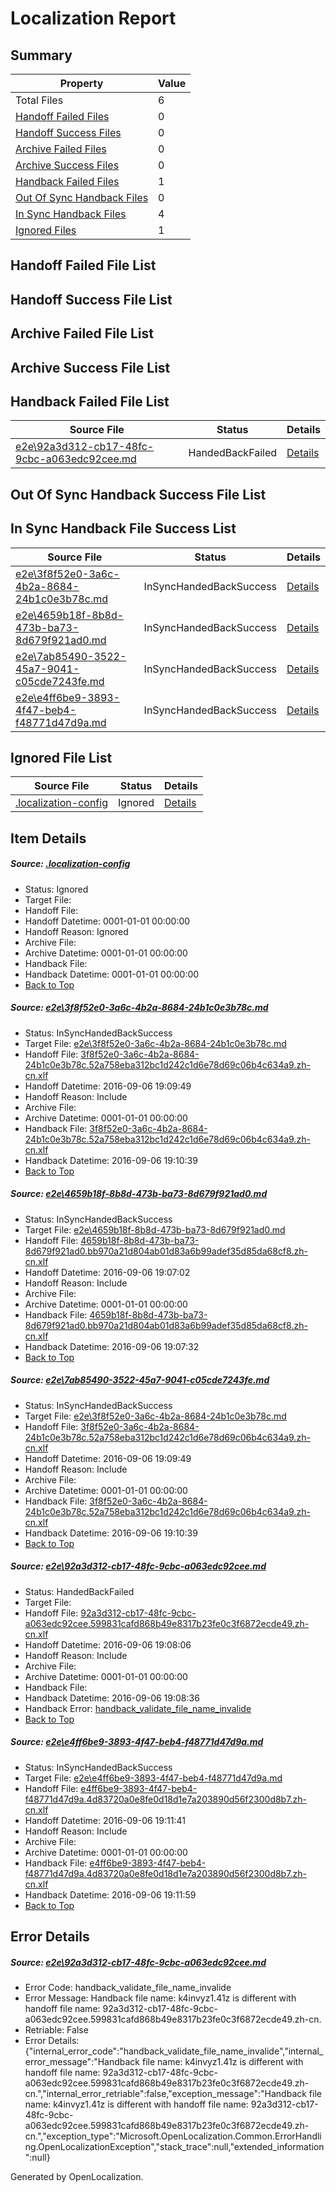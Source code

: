 # <a name='report-top'></a> Localization Report

## Summary
 Property | Value 
 -------- | ----- 
 Total Files | 6
[ Handoff Failed Files ](#handoff-failed-list)| 0
[ Handoff Success Files ](#handoff-success-list)| 0
[ Archive Failed Files ](#archive-failed-list)| 0
[ Archive Success Files ](#archive-success-list)| 0
[ Handback Failed Files ](#handback-failed-list)| 1
[ Out Of Sync Handback Files ](#outofsync-handback-success-list)| 0
[ In Sync Handback Files ](#insync-handback-success-list)| 4
[ Ignored Files ](#ignored-list)| 1

## <a name='handoff-failed-list'></a> Handoff Failed File List

## <a name='handoff-success-list'></a> Handoff Success File List

## <a name='archive-failed-list'></a> Archive Failed File List

## <a name='archive-success-list'></a> Archive Success File List

## <a name='handback-failed-list'></a> Handback Failed File List
 Source File | Status | Details 
 ----------- | ------ | ------- 
 [e2e\92a3d312-cb17-48fc-9cbc-a063edc92cee.md](https://github.com/OpenLocalizationTestOrg/ol-test0/blob/2b1c4afa38933b3036931f4e6a844bce5236a747/e2e/92a3d312-cb17-48fc-9cbc-a063edc92cee.md) | HandedBackFailed | [Details](#c78a1d5dad5e36b381fbf055386f693372c56b2d4)

## <a name='outofsync-handback-success-list'></a> Out Of Sync Handback Success File List

## <a name='insync-handback-success-list'></a> In Sync Handback File Success List
 Source File | Status | Details 
 ----------- | ------ | ------- 
 [e2e\3f8f52e0-3a6c-4b2a-8684-24b1c0e3b78c.md](https://github.com/OpenLocalizationTestOrg/ol-test0/blob/de3314cdaa9612d197123214bd6af9408c72cf0e/e2e/3f8f52e0-3a6c-4b2a-8684-24b1c0e3b78c.md) | InSyncHandedBackSuccess | [Details](#dac50abe96c53c1525b45688f2c31dedea89041e1)
 [e2e\4659b18f-8b8d-473b-ba73-8d679f921ad0.md](https://github.com/OpenLocalizationTestOrg/ol-test0/blob/4c3a0febc0b8261c585074a6324c2da5f035fc34/e2e/4659b18f-8b8d-473b-ba73-8d679f921ad0.md) | InSyncHandedBackSuccess | [Details](#a3a1e8dec39ef52598f1b29b942e3bda21c1292d2)
 [e2e\7ab85490-3522-45a7-9041-c05cde7243fe.md](https://github.com/OpenLocalizationTestOrg/ol-test0/blob/19c2f73475d23486f34bdd03e250666a19d161b4/e2e/7ab85490-3522-45a7-9041-c05cde7243fe.md) | InSyncHandedBackSuccess | [Details](#dac50abe96c53c1525b45688f2c31dedea89041e3)
 [e2e\e4ff6be9-3893-4f47-beb4-f48771d47d9a.md](https://github.com/OpenLocalizationTestOrg/ol-test0/blob/19c2f73475d23486f34bdd03e250666a19d161b4/e2e/e4ff6be9-3893-4f47-beb4-f48771d47d9a.md) | InSyncHandedBackSuccess | [Details](#f53059d7ef18eedc45ce7b4394c8205a942afb895)

## <a name='ignored-list'></a> Ignored File List
 Source File | Status | Details 
 ----------- | ------ | ------- 
 [.localization-config](https://github.com/OpenLocalizationTestOrg/ol-test0/blob/19c2f73475d23486f34bdd03e250666a19d161b4/.localization-config) | Ignored | [Details](#3d4f252ac210baf56311d7e97dcc2db10974dbd20)

## Item Details
##### <a name='3d4f252ac210baf56311d7e97dcc2db10974dbd20'></a> Source: [.localization-config](https://github.com/OpenLocalizationTestOrg/ol-test0/blob/19c2f73475d23486f34bdd03e250666a19d161b4/.localization-config)
* Status: Ignored
* Target File: 
* Handoff File: 
* Handoff Datetime: 0001-01-01 00:00:00
* Handoff Reason: Ignored
* Archive File: 
* Archive Datetime: 0001-01-01 00:00:00
* Handback File: 
* Handback Datetime: 0001-01-01 00:00:00
* [Back to Top](#report-top)

##### <a name='dac50abe96c53c1525b45688f2c31dedea89041e1'></a> Source: [e2e\3f8f52e0-3a6c-4b2a-8684-24b1c0e3b78c.md](https://github.com/OpenLocalizationTestOrg/ol-test0/blob/de3314cdaa9612d197123214bd6af9408c72cf0e/e2e/3f8f52e0-3a6c-4b2a-8684-24b1c0e3b78c.md)
* Status: InSyncHandedBackSuccess
* Target File: [e2e\3f8f52e0-3a6c-4b2a-8684-24b1c0e3b78c.md](https://github.com/OpenLocalizationTestOrg/ol-test0-zhcn/blob/7bdbd731e8e55d9d1af815a3aeacdeea5c473993/e2e/3f8f52e0-3a6c-4b2a-8684-24b1c0e3b78c.md)
* Handoff File: [3f8f52e0-3a6c-4b2a-8684-24b1c0e3b78c.52a758eba312bc1d242c1d6e78d69c06b4c634a9.zh-cn.xlf](https://github.com/OpenLocalizationTestOrg/ol-test0-handoff/blob/7ce4cae60f727d14003f4f50b900a6ffdba604e7/ol-handoff/OpenLocalizationTestOrg/ol-test0-zhcn/ci/ht/3f8f52e0-3a6c-4b2a-8684-24b1c0e3b78c.52a758eba312bc1d242c1d6e78d69c06b4c634a9.zh-cn.xlf)
* Handoff Datetime: 2016-09-06 19:09:49
* Handoff Reason: Include
* Archive File: 
* Archive Datetime: 0001-01-01 00:00:00
* Handback File: [3f8f52e0-3a6c-4b2a-8684-24b1c0e3b78c.52a758eba312bc1d242c1d6e78d69c06b4c634a9.zh-cn.xlf](https://github.com/OpenLocalizationTestOrg/ol-test0-handback/blob/5fdd282a633b45a826ef1bb11bc8863620456e11/ol-handback/OpenLocalizationTestOrg/ol-test0-zhcn/ci/ht/3f8f52e0-3a6c-4b2a-8684-24b1c0e3b78c.52a758eba312bc1d242c1d6e78d69c06b4c634a9.zh-cn.xlf)
* Handback Datetime: 2016-09-06 19:10:39
* [Back to Top](#report-top)

##### <a name='a3a1e8dec39ef52598f1b29b942e3bda21c1292d2'></a> Source: [e2e\4659b18f-8b8d-473b-ba73-8d679f921ad0.md](https://github.com/OpenLocalizationTestOrg/ol-test0/blob/4c3a0febc0b8261c585074a6324c2da5f035fc34/e2e/4659b18f-8b8d-473b-ba73-8d679f921ad0.md)
* Status: InSyncHandedBackSuccess
* Target File: [e2e\4659b18f-8b8d-473b-ba73-8d679f921ad0.md](https://github.com/OpenLocalizationTestOrg/ol-test0-zhcn/blob/7eed8c6b9fb119aa831cdcbadcfd16eb17be4e4e/e2e/4659b18f-8b8d-473b-ba73-8d679f921ad0.md)
* Handoff File: [4659b18f-8b8d-473b-ba73-8d679f921ad0.bb970a21d804ab01d83a6b99adef35d85da68cf8.zh-cn.xlf](https://github.com/OpenLocalizationTestOrg/ol-test0-handoff/blob/7e777de1be834761288de1eb98e8270bd2155107/ol-handoff/OpenLocalizationTestOrg/ol-test0-zhcn/ci/ht/4659b18f-8b8d-473b-ba73-8d679f921ad0.bb970a21d804ab01d83a6b99adef35d85da68cf8.zh-cn.xlf)
* Handoff Datetime: 2016-09-06 19:07:02
* Handoff Reason: Include
* Archive File: 
* Archive Datetime: 0001-01-01 00:00:00
* Handback File: [4659b18f-8b8d-473b-ba73-8d679f921ad0.bb970a21d804ab01d83a6b99adef35d85da68cf8.zh-cn.xlf](https://github.com/OpenLocalizationTestOrg/ol-test0-handback/blob/42fb43261ea7f13a7129db162301695460ac700a/ol-handback/OpenLocalizationTestOrg/ol-test0-zhcn/ci/ht/4659b18f-8b8d-473b-ba73-8d679f921ad0.bb970a21d804ab01d83a6b99adef35d85da68cf8.zh-cn.xlf)
* Handback Datetime: 2016-09-06 19:07:32
* [Back to Top](#report-top)

##### <a name='dac50abe96c53c1525b45688f2c31dedea89041e3'></a> Source: [e2e\7ab85490-3522-45a7-9041-c05cde7243fe.md](https://github.com/OpenLocalizationTestOrg/ol-test0/blob/19c2f73475d23486f34bdd03e250666a19d161b4/e2e/7ab85490-3522-45a7-9041-c05cde7243fe.md)
* Status: InSyncHandedBackSuccess
* Target File: [e2e\3f8f52e0-3a6c-4b2a-8684-24b1c0e3b78c.md](https://github.com/OpenLocalizationTestOrg/ol-test0-zhcn/blob/7bdbd731e8e55d9d1af815a3aeacdeea5c473993/e2e/3f8f52e0-3a6c-4b2a-8684-24b1c0e3b78c.md)
* Handoff File: [3f8f52e0-3a6c-4b2a-8684-24b1c0e3b78c.52a758eba312bc1d242c1d6e78d69c06b4c634a9.zh-cn.xlf](https://github.com/OpenLocalizationTestOrg/ol-test0-handoff/blob/7ce4cae60f727d14003f4f50b900a6ffdba604e7/ol-handoff/OpenLocalizationTestOrg/ol-test0-zhcn/ci/ht/3f8f52e0-3a6c-4b2a-8684-24b1c0e3b78c.52a758eba312bc1d242c1d6e78d69c06b4c634a9.zh-cn.xlf)
* Handoff Datetime: 2016-09-06 19:09:49
* Handoff Reason: Include
* Archive File: 
* Archive Datetime: 0001-01-01 00:00:00
* Handback File: [3f8f52e0-3a6c-4b2a-8684-24b1c0e3b78c.52a758eba312bc1d242c1d6e78d69c06b4c634a9.zh-cn.xlf](https://github.com/OpenLocalizationTestOrg/ol-test0-handback/blob/5fdd282a633b45a826ef1bb11bc8863620456e11/ol-handback/OpenLocalizationTestOrg/ol-test0-zhcn/ci/ht/3f8f52e0-3a6c-4b2a-8684-24b1c0e3b78c.52a758eba312bc1d242c1d6e78d69c06b4c634a9.zh-cn.xlf)
* Handback Datetime: 2016-09-06 19:10:39
* [Back to Top](#report-top)

##### <a name='c78a1d5dad5e36b381fbf055386f693372c56b2d4'></a> Source: [e2e\92a3d312-cb17-48fc-9cbc-a063edc92cee.md](https://github.com/OpenLocalizationTestOrg/ol-test0/blob/2b1c4afa38933b3036931f4e6a844bce5236a747/e2e/92a3d312-cb17-48fc-9cbc-a063edc92cee.md)
* Status: HandedBackFailed
* Target File: 
* Handoff File: [92a3d312-cb17-48fc-9cbc-a063edc92cee.599831cafd868b49e8317b23fe0c3f6872ecde49.zh-cn.xlf](https://github.com/OpenLocalizationTestOrg/ol-test0-handoff/blob/4a8ad5406e2b37bab6540674bc50e7f9822fe4b0/ol-handoff/OpenLocalizationTestOrg/ol-test0-zhcn/ci/ht/92a3d312-cb17-48fc-9cbc-a063edc92cee.599831cafd868b49e8317b23fe0c3f6872ecde49.zh-cn.xlf)
* Handoff Datetime: 2016-09-06 19:08:06
* Handoff Reason: Include
* Archive File: 
* Archive Datetime: 0001-01-01 00:00:00
* Handback File: 
* Handback Datetime: 2016-09-06 19:08:36
* Handback Error: [handback_validate_file_name_invalide](#c78a1d5dad5e36b381fbf055386f693372c56b2d4handback_validate_file_name_invalide)
* [Back to Top](#report-top)

##### <a name='f53059d7ef18eedc45ce7b4394c8205a942afb895'></a> Source: [e2e\e4ff6be9-3893-4f47-beb4-f48771d47d9a.md](https://github.com/OpenLocalizationTestOrg/ol-test0/blob/19c2f73475d23486f34bdd03e250666a19d161b4/e2e/e4ff6be9-3893-4f47-beb4-f48771d47d9a.md)
* Status: InSyncHandedBackSuccess
* Target File: [e2e\e4ff6be9-3893-4f47-beb4-f48771d47d9a.md](https://github.com/OpenLocalizationTestOrg/ol-test0-zhcn/blob/1583ba4721ae8546575e7ebceef2648d97de637c/e2e/e4ff6be9-3893-4f47-beb4-f48771d47d9a.md)
* Handoff File: [e4ff6be9-3893-4f47-beb4-f48771d47d9a.4d83720a0e8fe0d18d1e7a203890d56f2300d8b7.zh-cn.xlf](https://github.com/OpenLocalizationTestOrg/ol-test0-handoff/blob/d51fc39b64b87da5f035720fe1a2813de85f52ae/ol-handoff/OpenLocalizationTestOrg/ol-test0-zhcn/ci/ht/e4ff6be9-3893-4f47-beb4-f48771d47d9a.4d83720a0e8fe0d18d1e7a203890d56f2300d8b7.zh-cn.xlf)
* Handoff Datetime: 2016-09-06 19:11:41
* Handoff Reason: Include
* Archive File: 
* Archive Datetime: 0001-01-01 00:00:00
* Handback File: [e4ff6be9-3893-4f47-beb4-f48771d47d9a.4d83720a0e8fe0d18d1e7a203890d56f2300d8b7.zh-cn.xlf](https://github.com/OpenLocalizationTestOrg/ol-test0-handback/blob/7b48420051dc3a352c2a05d49358cbaaf490a523/ol-handback/OpenLocalizationTestOrg/ol-test0-zhcn/ci/ht/e4ff6be9-3893-4f47-beb4-f48771d47d9a.4d83720a0e8fe0d18d1e7a203890d56f2300d8b7.zh-cn.xlf)
* Handback Datetime: 2016-09-06 19:11:59
* [Back to Top](#report-top)


## Error Details
##### <a name='c78a1d5dad5e36b381fbf055386f693372c56b2d4handback_validate_file_name_invalide'></a> Source: [e2e\92a3d312-cb17-48fc-9cbc-a063edc92cee.md](#c78a1d5dad5e36b381fbf055386f693372c56b2d4)
* Error Code: handback_validate_file_name_invalide
* Error Message: Handback file name: k4invyz1.41z is different with handoff file name: 92a3d312-cb17-48fc-9cbc-a063edc92cee.599831cafd868b49e8317b23fe0c3f6872ecde49.zh-cn.
* Retriable: False
* Error Details: {"internal_error_code":"handback_validate_file_name_invalide","internal_error_message":"Handback file name: k4invyz1.41z is different with handoff file name: 92a3d312-cb17-48fc-9cbc-a063edc92cee.599831cafd868b49e8317b23fe0c3f6872ecde49.zh-cn.","internal_error_retriable":false,"exception_message":"Handback file name: k4invyz1.41z is different with handoff file name: 92a3d312-cb17-48fc-9cbc-a063edc92cee.599831cafd868b49e8317b23fe0c3f6872ecde49.zh-cn.","exception_type":"Microsoft.OpenLocalization.Common.ErrorHandling.OpenLocalizationException","stack_trace":null,"extended_information":null}


Generated by OpenLocalization.
